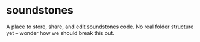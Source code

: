 # soundstones

A place to store, share, and edit soundstones code. No real folder structure yet – wonder how we should break this out. 
